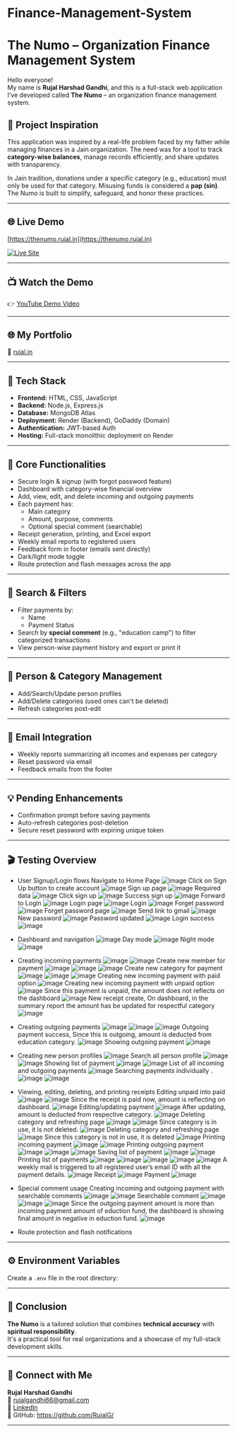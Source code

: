 # Finance-Management-System
# The Numo – Organization Finance Management System

Hello everyone!  
My name is **Rujal Harshad Gandhi**, and this is a full-stack web application I’ve developed called **The Numo** – an organization finance management system.

## 📌 Project Inspiration

This application was inspired by a real-life problem faced by my father while managing finances in a Jain organization. The need was for a tool to track **category-wise balances**, manage records efficiently, and share updates with transparency.

In Jain tradition, donations under a specific category (e.g., education) must only be used for that category. Misusing funds is considered a **pap (sin)**. The Numo is built to simplify, safeguard, and honor these practices.

---
## 🌐 Live Demo

[https://thenumo.rujal.in](https://thenumo.rujal.in)

[![Live Site](https://img.shields.io/badge/Live-thenumo.rujal.in-brightgreen?style=flat-square)](https://thenumo.rujal.in)

---

## 📺 Watch the Demo

👉 [YouTube Demo Video](https://www.youtube.com/watch?v=qKvNvjwlvJY&t=12s)

---

## 🌐 My Portfolio

🔗 [rujal.in](https://www.rujal.in)  

---

## 🚀 Tech Stack

- **Frontend:** HTML, CSS, JavaScript
- **Backend:** Node.js, Express.js
- **Database:** MongoDB Atlas
- **Deployment:** Render (Backend), GoDaddy (Domain)
- **Authentication:** JWT-based Auth
- **Hosting:** Full-stack monolithic deployment on Render

---

## 🔐 Core Functionalities

- Secure login & signup (with forgot password feature)
- Dashboard with category-wise financial overview
- Add, view, edit, and delete incoming and outgoing payments
- Each payment has:
  - Main category
  - Amount, purpose, comments
  - Optional special comment (searchable)
- Receipt generation, printing, and Excel export
- Weekly email reports to registered users
- Feedback form in footer (emails sent directly)
- Dark/light mode toggle
- Route protection and flash messages across the app

---

## 🔎 Search & Filters

- Filter payments by:
  - Name
  - Payment Status
- Search by **special comment** (e.g., "education camp") to filter categorized transactions
- View person-wise payment history and export or print it

---

## 👥 Person & Category Management

- Add/Search/Update person profiles
- Add/Delete categories (used ones can't be deleted)
- Refresh categories post-edit

---

## 📧 Email Integration

- Weekly reports summarizing all incomes and expenses per category
- Reset password via email
- Feedback emails from the footer

---

## 💡 Pending Enhancements

- Confirmation prompt before saving payments
- Auto-refresh categories post-deletion
- Secure reset password with expiring unique token

---

## 🎬 Testing Overview

- User Signup/Login flows
  Navigate to Home Page
  ![image](https://github.com/user-attachments/assets/4ce0e127-64e8-43f9-9122-1f02f6247cdf)
  Click on Sign Up button to create account
  ![image](https://github.com/user-attachments/assets/034e7940-20d4-4a05-b1cb-6c781f1528c9)
  Sign up page
  ![image](https://github.com/user-attachments/assets/c2fcc84a-f0d9-49e3-8389-6b639e28a9b1)
  Required data
  ![image](https://github.com/user-attachments/assets/0b0b9011-492e-4e21-9447-f955639ec3f0)
  Click sign up
  ![image](https://github.com/user-attachments/assets/0f8e1e7d-7b91-4cc6-b2af-295d93bc20cc)
  Success sign up
  ![image](https://github.com/user-attachments/assets/358478f3-6c9a-4303-a041-826d4d7bdfef)
  Forward to Login
  ![image](https://github.com/user-attachments/assets/bbca26d1-64a8-475e-af4e-409ca8efed51)
  Login page
  ![image](https://github.com/user-attachments/assets/f4682f3f-c22a-4047-813b-4f16943cc056)
  Login
  ![image](https://github.com/user-attachments/assets/9e0347e2-8793-431e-9143-a65634f01230)
  Forget password
  ![image](https://github.com/user-attachments/assets/2a42f68b-d085-4f44-8eb2-2d5c621fa5de)
  Forget password page
  ![image](https://github.com/user-attachments/assets/3071412b-e2f3-402f-b644-59063785fffc)
  Send link to gmail
  ![image](https://github.com/user-attachments/assets/f6188f4d-4d20-4adf-8947-1e252753bb41)
  New password
  ![image](https://github.com/user-attachments/assets/97ce95ac-7791-4d2c-806b-b984890ca029)
  Password updated
  ![image](https://github.com/user-attachments/assets/216f0e1c-5927-46d3-a3dc-996351163eed)
  Login success
  ![image](https://github.com/user-attachments/assets/5f67842f-ca93-40f7-81cc-eed2a9652ab7)

- Dashboard and navigation
  ![image](https://github.com/user-attachments/assets/91224f52-2b38-40a5-a06f-c5e3e56af16a)
  Day mode
  ![image](https://github.com/user-attachments/assets/f35e830c-f6ff-4420-99c3-e842aa67c296)
  Night mode
  ![image](https://github.com/user-attachments/assets/89a91e06-70d6-4685-bdcb-a76c75c2bf4e)

- Creating incoming payments
  ![image](https://github.com/user-attachments/assets/c1fc39d3-fb92-48fc-b0e8-7b9485378350)
  ![image](https://github.com/user-attachments/assets/2770951e-bb85-4d11-87e5-020a63e45a6c)
  Create new member for payment
  ![image](https://github.com/user-attachments/assets/37dbdf76-9d18-4208-98c5-c3b456b01924)
  ![image](https://github.com/user-attachments/assets/9a2feb9a-7d6d-4b2f-8c65-914b1eba5fc3)
  ![image](https://github.com/user-attachments/assets/fde89430-0d20-41f2-a5db-aef39419ff2a)
  Create new category for payment
  ![image](https://github.com/user-attachments/assets/ac3bcf2b-8fda-4814-9fc2-8c3f4fd29460)
  ![image](https://github.com/user-attachments/assets/dec87878-0b07-4bc7-a842-870e62503821)
  ![image](https://github.com/user-attachments/assets/b29637ac-de63-483e-adff-1e53eea7bf24)
  Creating new incoming payment with paid option
  ![image](https://github.com/user-attachments/assets/fa4f4762-822c-4584-a3c3-4b14447f4740)
  Creating new incoming payment with unpaid option
  ![image](https://github.com/user-attachments/assets/4e671bfc-9a57-4d84-a12c-fc6c9e4edd9e)
  Since this payment is unpaid, the amount does not reflects on the dashboard
  ![image](https://github.com/user-attachments/assets/29636a72-5521-4266-af86-7c2121a8459a)
  New receipt create,
  On dashboard, in the summary report the amount has be updated for respectful category
  ![image](https://github.com/user-attachments/assets/77164ac7-74f3-4fa2-8864-3b430683318d)

- Creating outgoing payments
  ![image](https://github.com/user-attachments/assets/3dce568f-4d82-4fdd-ac92-a01d7e7f531c)
  ![image](https://github.com/user-attachments/assets/f8123631-536b-4211-bdc0-afb7de0f1b21)
  ![image](https://github.com/user-attachments/assets/aa755b5e-03f7-4b6f-8cf6-5e92f6f0c90e)
  Outgoing payment success,
  Since this is outgoing, amount is deducted from education category.
  ![image](https://github.com/user-attachments/assets/e4e60aa6-f5ff-41e5-87bf-ef99118909d9)
  Showing outgoing payment
  ![image](https://github.com/user-attachments/assets/cd170f70-2864-4dcb-a1ac-946ca0862b69)
  
- Creating new person profiles
  ![image](https://github.com/user-attachments/assets/d479aa32-fa33-4068-a108-bfeff73b37e1)
  Search all person profile
  ![image](https://github.com/user-attachments/assets/56b4bc72-b154-402b-b14f-7b32676ac483)
  ![image](https://github.com/user-attachments/assets/144b5b46-f262-4f47-bb23-7d22768138f4)
  Showing list of payment
  ![image](https://github.com/user-attachments/assets/09aaaf5a-51ec-492e-aa93-416a413b8a2d)
  ![image](https://github.com/user-attachments/assets/c3909898-6899-4c2b-9967-9f81dca4d5b1)
  List of all incoming and outgoing payments
  ![image](https://github.com/user-attachments/assets/8bbbbbcd-5fc6-4f38-8176-62b547764f76)
  Searching payments individually .
  ![image](https://github.com/user-attachments/assets/358db65e-6e8d-4325-a281-87e553ec93a9)
  ![image](https://github.com/user-attachments/assets/42fb95f3-72a8-4922-834f-03f1a0df502d)
  
- Viewing, editing, deleting, and printing receipts
  Editing unpaid into paid
  ![image](https://github.com/user-attachments/assets/30f3f1da-0918-4b7f-a3a9-4904e482d64c)
  ![image](https://github.com/user-attachments/assets/a92edb24-b52c-45ba-b655-95bf89f7fd88)
  Since the receipt is paid now, amount is reflecting on dashboard.
  ![image](https://github.com/user-attachments/assets/30d7c7e3-2896-4dc4-b469-e25e08790d37)
  Editing/updating payment
  ![image](https://github.com/user-attachments/assets/cde113db-b525-44fa-bbb6-d5d20f470599)
  After updating, amount is deducted from respective category.
  ![image](https://github.com/user-attachments/assets/d14a5c9f-93a7-4e92-b2f2-7018d7f7522f)
  Deleting category and refreshing page
  ![image](https://github.com/user-attachments/assets/d8abf7a9-3ffc-444d-87d1-02dc58ba51fb)
  ![image](https://github.com/user-attachments/assets/539133ae-8919-499e-88b4-2784a8f6af0c)
  Since category is in use, it is not deleted.
  ![image](https://github.com/user-attachments/assets/21e5e330-c9f6-4220-8187-008141f66480)
  Deleting category and refreshing page
  ![image](https://github.com/user-attachments/assets/92c800b8-4763-4307-8c2c-6e429ec9c825)
  Since this category is not in use, it is deleted
  ![image](https://github.com/user-attachments/assets/ebe717f9-1034-48ab-bfe5-714e7d8ce92f)
  Printing incoming payment
  ![image](https://github.com/user-attachments/assets/f6514a8a-87fd-46ae-9ce5-f061e223238c)
  ![image](https://github.com/user-attachments/assets/adcf7a64-af43-4d3c-bec3-c910b60f0a78)
  Printing outgoing payment
  ![image](https://github.com/user-attachments/assets/63201ff2-0bbb-476f-ad6e-b73a6e19f585)
  ![image](https://github.com/user-attachments/assets/55e83e79-abf6-41b1-98e4-e304731f4a2d)
  ![image](https://github.com/user-attachments/assets/d4d14210-eb4d-4936-8ac9-759f67eb9681)
  Saving list of payment
  ![image](https://github.com/user-attachments/assets/8b6c5d65-7efe-4314-9a37-1b34c24397e2)
  ![image](https://github.com/user-attachments/assets/29aafed1-acd1-45b0-8074-1891ea926230)
  Printing list of payments
  ![image](https://github.com/user-attachments/assets/302d3050-7701-43d4-a0a8-c7268f21216d)
  ![image](https://github.com/user-attachments/assets/46df4928-9842-4d17-8551-db019b4a2305)
  ![image](https://github.com/user-attachments/assets/d046fe75-316a-4032-b1e0-d56249f741ef)
  ![image](https://github.com/user-attachments/assets/2d3e3913-d538-4e06-bd27-1e1e9fd89539)
  ![image](https://github.com/user-attachments/assets/3e62ca0e-9e35-4764-8e9e-179804e069fd)
  A weekly mail is triggered to all registered user’s email ID with all the payment details.
  ![image](https://github.com/user-attachments/assets/73d0508b-598d-4066-a5e1-3503e7aa98f0)
  Receipt
  ![image](https://github.com/user-attachments/assets/3455d7b3-60cb-4fa8-9afa-62c4dc943dd5)
  Payment
  ![image](https://github.com/user-attachments/assets/a99d06e3-1f36-439f-b9d9-240a736b05fe)
  
- Special comment usage
  Creating incoming and outgoing payment with searchable comments
  ![image](https://github.com/user-attachments/assets/f0a4b64d-ca89-427e-aee6-36fa7cfa5587)
  ![image](https://github.com/user-attachments/assets/03f1970b-0a1d-4c8a-b4f1-c160f3f2d415)
  Searchable comment
  ![image](https://github.com/user-attachments/assets/56491b0e-b34a-4e3a-95d7-569cae6855af)
  ![image](https://github.com/user-attachments/assets/a79c4b72-f69d-49c8-a324-60b1df0c21d5)
  ![image](https://github.com/user-attachments/assets/bcbc284d-e75b-4561-83ae-c8c958eec7f8)
  Since the outgoing payment amount is more than incoming payment amount of eduction fund,
  the dashboard is showing final amount in negative in eduction fund.
  ![image](https://github.com/user-attachments/assets/2e34775f-2fef-4509-8da2-7d219d427c80)
  
- Route protection and flash notifications

---

## ⚙️ Environment Variables

Create a `.env` file in the root directory:

---

## 🚀 Conclusion

**The Numo** is a tailored solution that combines **technical accuracy** with **spiritual responsibility**.  
It's a practical tool for real organizations and a showcase of my full-stack development skills.

---


## 📇 Connect with Me

**Rujal Harshad Gandhi**  
📧 rujalgandhi66@gmail.com  
🔗 [LinkedIn](https://www.linkedin.com/in/rujal-gandhi)  
📁 GitHub: https://github.com/RujalG/

---



